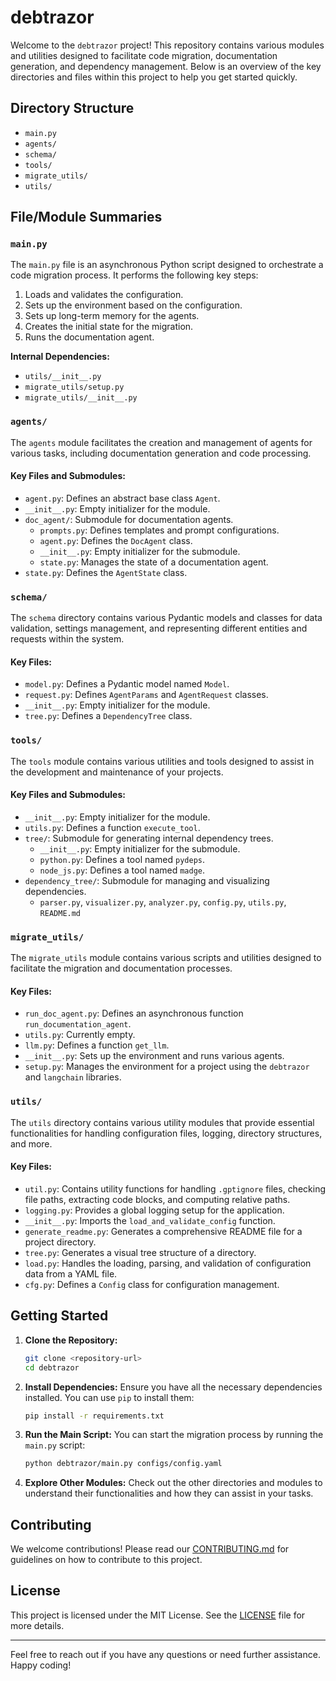 # debtrazor

Welcome to the `debtrazor` project! This repository contains various modules and utilities designed to facilitate code migration, documentation generation, and dependency management. Below is an overview of the key directories and files within this project to help you get started quickly.

## Directory Structure

- `main.py`
- `agents/`
- `schema/`
- `tools/`
- `migrate_utils/`
- `utils/`

## File/Module Summaries

### `main.py`
The `main.py` file is an asynchronous Python script designed to orchestrate a code migration process. It performs the following key steps:
1. Loads and validates the configuration.
2. Sets up the environment based on the configuration.
3. Sets up long-term memory for the agents.
4. Creates the initial state for the migration.
5. Runs the documentation agent.

**Internal Dependencies:** 
- `utils/__init__.py`
- `migrate_utils/setup.py`
- `migrate_utils/__init__.py`

### `agents/`
The `agents` module facilitates the creation and management of agents for various tasks, including documentation generation and code processing.

#### Key Files and Submodules:
- `agent.py`: Defines an abstract base class `Agent`.
- `__init__.py`: Empty initializer for the module.
- `doc_agent/`: Submodule for documentation agents.
  - `prompts.py`: Defines templates and prompt configurations.
  - `agent.py`: Defines the `DocAgent` class.
  - `__init__.py`: Empty initializer for the submodule.
  - `state.py`: Manages the state of a documentation agent.
- `state.py`: Defines the `AgentState` class.

### `schema/`
The `schema` directory contains various Pydantic models and classes for data validation, settings management, and representing different entities and requests within the system.

#### Key Files:
- `model.py`: Defines a Pydantic model named `Model`.
- `request.py`: Defines `AgentParams` and `AgentRequest` classes.
- `__init__.py`: Empty initializer for the module.
- `tree.py`: Defines a `DependencyTree` class.

### `tools/`
The `tools` module contains various utilities and tools designed to assist in the development and maintenance of your projects.

#### Key Files and Submodules:
- `__init__.py`: Empty initializer for the module.
- `utils.py`: Defines a function `execute_tool`.
- `tree/`: Submodule for generating internal dependency trees.
  - `__init__.py`: Empty initializer for the submodule.
  - `python.py`: Defines a tool named `pydeps`.
  - `node_js.py`: Defines a tool named `madge`.
- `dependency_tree/`: Submodule for managing and visualizing dependencies.
  - `parser.py`, `visualizer.py`, `analyzer.py`, `config.py`, `utils.py`, `README.md`

### `migrate_utils/`
The `migrate_utils` module contains various scripts and utilities designed to facilitate the migration and documentation processes.

#### Key Files:
- `run_doc_agent.py`: Defines an asynchronous function `run_documentation_agent`.
- `utils.py`: Currently empty.
- `llm.py`: Defines a function `get_llm`.
- `__init__.py`: Sets up the environment and runs various agents.
- `setup.py`: Manages the environment for a project using the `debtrazor` and `langchain` libraries.

### `utils/`
The `utils` directory contains various utility modules that provide essential functionalities for handling configuration files, logging, directory structures, and more.

#### Key Files:
- `util.py`: Contains utility functions for handling `.gptignore` files, checking file paths, extracting code blocks, and computing relative paths.
- `logging.py`: Provides a global logging setup for the application.
- `__init__.py`: Imports the `load_and_validate_config` function.
- `generate_readme.py`: Generates a comprehensive README file for a project directory.
- `tree.py`: Generates a visual tree structure of a directory.
- `load.py`: Handles the loading, parsing, and validation of configuration data from a YAML file.
- `cfg.py`: Defines a `Config` class for configuration management.

## Getting Started

1. **Clone the Repository:**
   ```bash
   git clone <repository-url>
   cd debtrazor
   ```

2. **Install Dependencies:**
   Ensure you have all the necessary dependencies installed. You can use `pip` to install them:
   ```bash
   pip install -r requirements.txt
   ```

3. **Run the Main Script:**
   You can start the migration process by running the `main.py` script:
   ```bash
   python debtrazor/main.py configs/config.yaml
   ```

4. **Explore Other Modules:**
   Check out the other directories and modules to understand their functionalities and how they can assist in your tasks.

## Contributing

We welcome contributions! Please read our [CONTRIBUTING.md](CONTRIBUTING.md) for guidelines on how to contribute to this project.

## License

This project is licensed under the MIT License. See the [LICENSE](LICENSE) file for more details.

---

Feel free to reach out if you have any questions or need further assistance. Happy coding!
